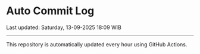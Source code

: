 # Auto Commit Log

Last updated: Saturday, 13-09-2025 18:09 WIB

---

This repository is automatically updated every hour using GitHub Actions.
